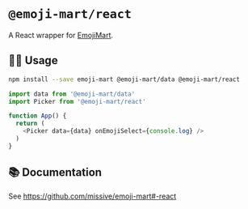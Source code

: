# `@emoji-mart/react`

A React wrapper for [EmojiMart](https://missiveapp.com/open/emoji-mart).

## 🧑‍💻 Usage
```sh
npm install --save emoji-mart @emoji-mart/data @emoji-mart/react
```

```js
import data from '@emoji-mart/data'
import Picker from '@emoji-mart/react'

function App() {
  return (
    <Picker data={data} onEmojiSelect={console.log} />
  )
}
```

## 📚 Documentation
See https://github.com/missive/emoji-mart#-react
